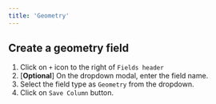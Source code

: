 ```yaml
---
title: 'Geometry'
---
```



## Create a geometry field
1. Click on `+` icon to the right of `Fields header`
2. [**Optional**] On the dropdown modal, enter the field name.
3. Select the field type as `Geometry` from the dropdown.
4. Click on `Save Column` button.

